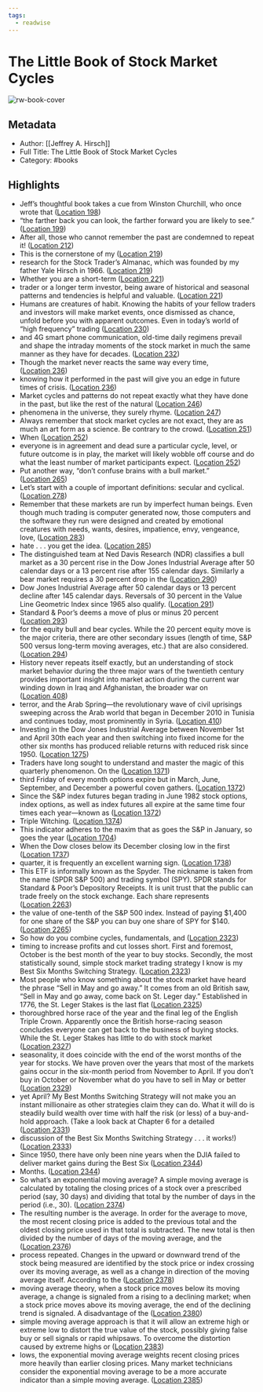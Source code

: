 ```yaml
---
tags:
  - readwise
---
```


# The Little Book of Stock Market Cycles

![rw-book-cover](https://images-na.ssl-images-amazon.com/images/I/51SCTCW94AL._SL200_.jpg)

## Metadata
- Author: [[Jeffrey A. Hirsch]]
- Full Title: The Little Book of Stock Market Cycles
- Category: #books

## Highlights
- Jeff’s thoughtful book takes a cue from Winston Churchill, who once wrote that ([Location 198](https://readwise.io/to_kindle?action=open&asin=B007OWRCHQ&location=198))
- “the farther back you can look, the farther forward you are likely to see.” ([Location 199](https://readwise.io/to_kindle?action=open&asin=B007OWRCHQ&location=199))
- After all, those who cannot remember the past are condemned to repeat it! ([Location 212](https://readwise.io/to_kindle?action=open&asin=B007OWRCHQ&location=212))
- This is the cornerstone of my ([Location 219](https://readwise.io/to_kindle?action=open&asin=B007OWRCHQ&location=219))
- research for the Stock Trader’s Almanac, which was founded by my father Yale Hirsch in 1966. ([Location 219](https://readwise.io/to_kindle?action=open&asin=B007OWRCHQ&location=219))
- Whether you are a short-term ([Location 221](https://readwise.io/to_kindle?action=open&asin=B007OWRCHQ&location=221))
- trader or a longer term investor, being aware of historical and seasonal patterns and tendencies is helpful and valuable. ([Location 221](https://readwise.io/to_kindle?action=open&asin=B007OWRCHQ&location=221))
- Humans are creatures of habit. Knowing the habits of your fellow traders and investors will make market events, once dismissed as chance, unfold before you with apparent outcomes. Even in today’s world of “high frequency” trading ([Location 230](https://readwise.io/to_kindle?action=open&asin=B007OWRCHQ&location=230))
- and 4G smart phone communication, old-time daily regimens prevail and shape the intraday moments of the stock market in much the same manner as they have for decades. ([Location 232](https://readwise.io/to_kindle?action=open&asin=B007OWRCHQ&location=232))
- Though the market never reacts the same way every time, ([Location 236](https://readwise.io/to_kindle?action=open&asin=B007OWRCHQ&location=236))
- knowing how it performed in the past will give you an edge in future times of crisis. ([Location 236](https://readwise.io/to_kindle?action=open&asin=B007OWRCHQ&location=236))
- Market cycles and patterns do not repeat exactly what they have done in the past, but like the rest of the natural ([Location 246](https://readwise.io/to_kindle?action=open&asin=B007OWRCHQ&location=246))
- phenomena in the universe, they surely rhyme. ([Location 247](https://readwise.io/to_kindle?action=open&asin=B007OWRCHQ&location=247))
- Always remember that stock market cycles are not exact, they are as much an art form as a science. Be contrary to the crowd. ([Location 251](https://readwise.io/to_kindle?action=open&asin=B007OWRCHQ&location=251))
- When ([Location 252](https://readwise.io/to_kindle?action=open&asin=B007OWRCHQ&location=252))
- everyone is in agreement and dead sure a particular cycle, level, or future outcome is in play, the market will likely wobble off course and do what the least number of market participants expect. ([Location 252](https://readwise.io/to_kindle?action=open&asin=B007OWRCHQ&location=252))
- Put another way, “don’t confuse brains with a bull market.” ([Location 265](https://readwise.io/to_kindle?action=open&asin=B007OWRCHQ&location=265))
- Let’s start with a couple of important definitions: secular and cyclical. ([Location 278](https://readwise.io/to_kindle?action=open&asin=B007OWRCHQ&location=278))
- Remember that these markets are run by imperfect human beings. Even though much trading is computer generated now, those computers and the software they run were designed and created by emotional creatures with needs, wants, desires, impatience, envy, vengeance, love, ([Location 283](https://readwise.io/to_kindle?action=open&asin=B007OWRCHQ&location=283))
- hate . . . you get the idea. ([Location 285](https://readwise.io/to_kindle?action=open&asin=B007OWRCHQ&location=285))
- The distinguished team at Ned Davis Research (NDR) classifies a bull market as a 30 percent rise in the Dow Jones Industrial Average after 50 calendar days or a 13 percent rise after 155 calendar days. Similarly a bear market requires a 30 percent drop in the ([Location 290](https://readwise.io/to_kindle?action=open&asin=B007OWRCHQ&location=290))
- Dow Jones Industrial Average after 50 calendar days or 13 percent decline after 145 calendar days. Reversals of 30 percent in the Value Line Geometric Index since 1965 also qualify. ([Location 291](https://readwise.io/to_kindle?action=open&asin=B007OWRCHQ&location=291))
- Standard & Poor’s deems a move of plus or minus 20 percent ([Location 293](https://readwise.io/to_kindle?action=open&asin=B007OWRCHQ&location=293))
- for the equity bull and bear cycles. While the 20 percent equity move is the major criteria, there are other secondary issues (length of time, S&P 500 versus long-term moving averages, etc.) that are also considered. ([Location 294](https://readwise.io/to_kindle?action=open&asin=B007OWRCHQ&location=294))
- History never repeats itself exactly, but an understanding of stock market behavior during the three major wars of the twentieth century provides important insight into market action during the current war winding down in Iraq and Afghanistan, the broader war on ([Location 408](https://readwise.io/to_kindle?action=open&asin=B007OWRCHQ&location=408))
- terror, and the Arab Spring—the revolutionary wave of civil uprisings sweeping across the Arab world that began in December 2010 in Tunisia and continues today, most prominently in Syria. ([Location 410](https://readwise.io/to_kindle?action=open&asin=B007OWRCHQ&location=410))
- Investing in the Dow Jones Industrial Average between November 1st and April 30th each year and then switching into fixed income for the other six months has produced reliable returns with reduced risk since 1950. ([Location 1275](https://readwise.io/to_kindle?action=open&asin=B007OWRCHQ&location=1275))
- Traders have long sought to understand and master the magic of this quarterly phenomenon. On the ([Location 1371](https://readwise.io/to_kindle?action=open&asin=B007OWRCHQ&location=1371))
- third Friday of every month options expire but in March, June, September, and December a powerful coven gathers. ([Location 1372](https://readwise.io/to_kindle?action=open&asin=B007OWRCHQ&location=1372))
- Since the S&P index futures began trading in June 1982 stock options, index options, as well as index futures all expire at the same time four times each year—known as ([Location 1372](https://readwise.io/to_kindle?action=open&asin=B007OWRCHQ&location=1372))
- Triple Witching. ([Location 1374](https://readwise.io/to_kindle?action=open&asin=B007OWRCHQ&location=1374))
- This indicator adheres to the maxim that as goes the S&P in January, so goes the year ([Location 1704](https://readwise.io/to_kindle?action=open&asin=B007OWRCHQ&location=1704))
- When the Dow closes below its December closing low in the first ([Location 1737](https://readwise.io/to_kindle?action=open&asin=B007OWRCHQ&location=1737))
- quarter, it is frequently an excellent warning sign. ([Location 1738](https://readwise.io/to_kindle?action=open&asin=B007OWRCHQ&location=1738))
- This ETF is informally known as the Spyder. The nickname is taken from the name (SPDR S&P 500) and trading symbol (SPY). SPDR stands for Standard & Poor’s Depository Receipts. It is unit trust that the public can trade freely on the stock exchange. Each share represents ([Location 2263](https://readwise.io/to_kindle?action=open&asin=B007OWRCHQ&location=2263))
- the value of one-tenth of the S&P 500 index. Instead of paying $1,400 for one share of the S&P you can buy one share of SPY for $140. ([Location 2265](https://readwise.io/to_kindle?action=open&asin=B007OWRCHQ&location=2265))
- So how do you combine cycles, fundamentals, and ([Location 2323](https://readwise.io/to_kindle?action=open&asin=B007OWRCHQ&location=2323))
- timing to increase profits and cut losses short. First and foremost, October is the best month of the year to buy stocks. Secondly, the most statistically sound, simple stock market trading strategy I know is my Best Six Months Switching Strategy. ([Location 2323](https://readwise.io/to_kindle?action=open&asin=B007OWRCHQ&location=2323))
- Most people who know something about the stock market have heard the phrase “Sell in May and go away.” It comes from an old British saw, “Sell in May and go away, come back on St. Leger day.” Established in 1776, the St. Leger Stakes is the last flat ([Location 2325](https://readwise.io/to_kindle?action=open&asin=B007OWRCHQ&location=2325))
- thoroughbred horse race of the year and the final leg of the English Triple Crown. Apparently once the British horse-racing season concludes everyone can get back to the business of buying stocks. While the St. Leger Stakes has little to do with stock market ([Location 2327](https://readwise.io/to_kindle?action=open&asin=B007OWRCHQ&location=2327))
- seasonality, it does coincide with the end of the worst months of the year for stocks. We have proven over the years that most of the markets gains occur in the six-month period from November to April. If you don’t buy in October or November what do you have to sell in May or better ([Location 2329](https://readwise.io/to_kindle?action=open&asin=B007OWRCHQ&location=2329))
- yet April? My Best Months Switching Strategy will not make you an instant millionaire as other strategies claim they can do. What it will do is steadily build wealth over time with half the risk (or less) of a buy-and-hold approach. (Take a look back at Chapter 6 for a detailed ([Location 2331](https://readwise.io/to_kindle?action=open&asin=B007OWRCHQ&location=2331))
- discussion of the Best Six Months Switching Strategy . . . it works!) ([Location 2333](https://readwise.io/to_kindle?action=open&asin=B007OWRCHQ&location=2333))
- Since 1950, there have only been nine years when the DJIA failed to deliver market gains during the Best Six ([Location 2344](https://readwise.io/to_kindle?action=open&asin=B007OWRCHQ&location=2344))
- Months. ([Location 2344](https://readwise.io/to_kindle?action=open&asin=B007OWRCHQ&location=2344))
- So what’s an exponential moving average? A simple moving average is calculated by totaling the closing prices of a stock over a prescribed period (say, 30 days) and dividing that total by the number of days in the period (i.e., 30). ([Location 2374](https://readwise.io/to_kindle?action=open&asin=B007OWRCHQ&location=2374))
- The resulting number is the average. In order for the average to move, the most recent closing price is added to the previous total and the oldest closing price used in that total is subtracted. The new total is then divided by the number of days of the moving average, and the ([Location 2376](https://readwise.io/to_kindle?action=open&asin=B007OWRCHQ&location=2376))
- process repeated. Changes in the upward or downward trend of the stock being measured are identified by the stock price or index crossing over its moving average, as well as a change in direction of the moving average itself. According to the ([Location 2378](https://readwise.io/to_kindle?action=open&asin=B007OWRCHQ&location=2378))
- moving average theory, when a stock price moves below its moving average, a change is signaled from a rising to a declining market; when a stock price moves above its moving average, the end of the declining trend is signaled. A disadvantage of the ([Location 2380](https://readwise.io/to_kindle?action=open&asin=B007OWRCHQ&location=2380))
- simple moving average approach is that it will allow an extreme high or extreme low to distort the true value of the stock, possibly giving false buy or sell signals or rapid whipsaws. To overcome the distortion caused by extreme highs or ([Location 2383](https://readwise.io/to_kindle?action=open&asin=B007OWRCHQ&location=2383))
- lows, the exponential moving average weights recent closing prices more heavily than earlier closing prices. Many market technicians consider the exponential moving average to be a more accurate indicator than a simple moving average. ([Location 2385](https://readwise.io/to_kindle?action=open&asin=B007OWRCHQ&location=2385))

